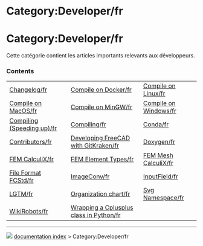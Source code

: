 # Category:Developer/fr
# Category:Developer/fr

Cette catégorie contient les articles importants relevants aux développeurs.

### Contents

|     |     |     |
| --- | --- | --- |
| [Changelog/fr](Changelog/fr.md) | [Compile on Docker/fr](Compile_on_Docker/fr.md) | [Compile on Linux/fr](Compile_on_Linux/fr.md) |
| [Compile on MacOS/fr](Compile_on_MacOS/fr.md) | [Compile on MinGW/fr](Compile_on_MinGW/fr.md) | [Compile on Windows/fr](Compile_on_Windows/fr.md) |
| [Compiling (Speeding up)/fr](Compiling_(Speeding_up)/fr.md) | [Compiling/fr](Compiling/fr.md) | [Conda/fr](Conda/fr.md) |
| [Contributors/fr](Contributors/fr.md) | [Developing FreeCAD with GitKraken/fr](Developing_FreeCAD_with_GitKraken/fr.md) | [Doxygen/fr](Doxygen/fr.md) |
| [FEM CalculiX/fr](FEM_CalculiX/fr.md) | [FEM Element Types/fr](FEM_Element_Types/fr.md) | [FEM Mesh CalculiX/fr](FEM_Mesh_CalculiX/fr.md) |
| [File Format FCStd/fr](File_Format_FCStd/fr.md) | [ImageConv/fr](ImageConv/fr.md) | [InputField/fr](InputField/fr.md) |
| [LGTM/fr](LGTM/fr.md) | [Organization chart/fr](Organization_chart/fr.md) | [Svg Namespace/fr](Svg_Namespace/fr.md) |
| [WikiRobots/fr](WikiRobots/fr.md) | [Wrapping a Cplusplus class in Python/fr](Wrapping_a_Cplusplus_class_in_Python/fr.md) |



---
![](images/Right_arrow.png) [documentation index](../README.md) > Category:Developer/fr
